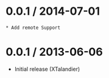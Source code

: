 0.0.1 / 2014-07-01
==================

	* Add remote Support


0.0.1 / 2013-06-06 
==================

  * Initial release (XTalandier)
